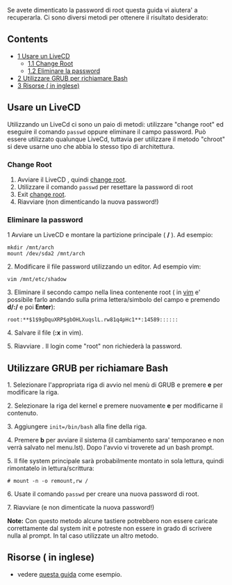 Se avete dimenticato la password di root questa guida vi aiutera' a recuperarla. Ci sono diversi metodi per ottenere il risultato desiderato:

## Contents

*   [1 Usare un LiveCD](#Usare_un_LiveCD)
    *   [1.1 Change Root](#Change_Root)
    *   [1.2 Eliminare la password](#Eliminare_la_password)
*   [2 Utilizzare GRUB per richiamare Bash](#Utilizzare_GRUB_per_richiamare_Bash)
*   [3 Risorse ( in inglese)](#Risorse_(_in_inglese))

## Usare un LiveCD

Utilizzando un LiveCd ci sono un paio di metodi: utilizzare "change root" ed eseguire il comando `passwd` oppure eliminare il campo password. Può essere utilizzato qualunque LiveCd, tuttavia per utilizzare il metodo "chroot" si deve usarne uno che abbia lo stesso tipo di architettura.

### Change Root

1.  Avviare il LiveCD , quindi [change root](/index.php/Change_root "Change root").
2.  Utilizzare il comando `passwd` per resettare la password di root
3.  Exit [change root](/index.php/Change_root "Change root").
4.  Riavviare (non dimenticando la nuova password!)

### Eliminare la password

1 Avviare un LiveCD e montare la partizione principale ( **/** ). Ad esempio:

```
mkdir /mnt/arch
mount /dev/sda2 /mnt/arch

```

2\. Modificare il file password utilizzando un editor. Ad esempio vim:

```
vim /mnt/etc/shadow

```

3\. Eliminare il secondo campo nella linea contenente root ( in [vim](/index.php/Vim_(Italiano) "Vim (Italiano)") e' possibile farlo andando sulla prima lettera/simbolo del campo e premendo **d/:/** e poi **Enter**):

```
root:**$1$9gDquXRP$gbOHLXuqslL.rw81q4pHc1**:14589::::::

```

4\. Salvare il file (**:x** in vim).

5\. Riavviare . Il login come "root" non richiederà la password.

## Utilizzare GRUB per richiamare Bash

1\. Selezionare l'appropriata riga di avvio nel menù di GRUB e premere **e** per modificare la riga.

2\. Selezionare la riga del kernel e premere nuovamente **e** per modificarne il contenuto.

3\. Aggiungere `init=/bin/bash` alla fine della riga.

4\. Premere **b** per avviare il sistema (il cambiamento sara' temporaneo e non verrà salvato nel menu.lst). Dopo l'avvio vi troverete ad un bash prompt.

5\. Il file system principale sarà probabilmente montato in sola lettura, quindi rimontatelo in lettura/scrittura:

```
# mount -n -o remount,rw /

```

6\. Usate il comando `passwd` per creare una nuova password di root.

7\. Riavviare (e non dimenticate la nuova password!)

**Note:** Con questo metodo alcune tastiere potrebbero non essere caricate correttamente dal system init e potreste non essere in grado di scrivere nulla al prompt. In tal caso utilizzate un altro metodo.

## Risorse ( in inglese)

*   vedere [questa guida](http://www.howtoforge.com/how-to-reset-a-forgotten-root-password-with-knoppix-p2) come esempio.